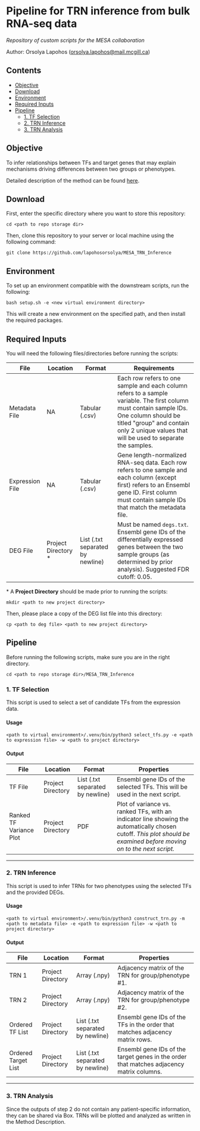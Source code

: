 # Pipeline for TRN inference from bulk RNA-seq data

*Repository of custom scripts for the MESA collaboration*

Author: Orsolya Lapohos (orsolya.lapohos@mail.mcgill.ca)

## Contents

+ [Objective](#objective)
+ [Download](#download)
+ [Environment](#environment)
+ [Required Inputs](#required-inputs)
+ [Pipeline](#pipeline)
  + [1. TF Selection](#1-tf-selection)
  + [2. TRN Inference](#2-trn-inference)
  + [3. TRN Analysis](#3-trn-analysis)


## Objective

To infer relationships between TFs and target genes that may explain mechanisms
driving differences between two groups or phenotypes.

Detailed description of the method can be found [here](/docs/method_description.pdf).

## Download

First, enter the specific directory where you want to store this repository:

    cd <path to repo storage dir>

Then, clone this repository to your server or local machine using the following command:

    git clone https://github.com/lapohosorsolya/MESA_TRN_Inference

## Environment

To set up an environment compatible with the downstream scripts, run the following:

    bash setup.sh -e <new virtual environment directory>

This will create a new environment on the specified path, and then install the required packages.


## Required Inputs

You will need the following files/directories before running the scripts:

| File | Location | Format | Requirements |
| --- | --- | ------ | ------ |
| Metadata File | NA | Tabular (.csv) | Each row refers to one sample and each column refers to a sample variable. The first column must contain sample IDs. One column should be titled "group" and contain only 2 unique values that will be used to separate the samples.  |
| Expression File | NA | Tabular (.csv) | Gene length-normalized RNA-seq data. Each row refers to one sample and each column (except first) refers to an Ensembl gene ID. First column must contain sample IDs that match the metadata file. |
| DEG File | Project Directory * | List (.txt separated by newline) | Must be named `degs.txt`. Ensembl gene IDs of the differentially expressed genes between the two sample groups (as determined by prior analysis). Suggested FDR cutoff: 0.05. |

\* A **Project Directory** should be made prior to running the scripts:

    mkdir <path to new project directory>

Then, please place a copy of the DEG list file into this directory:

    cp <path to deg file> <path to new project directory>


## Pipeline

Before running the following scripts, make sure you are in the right directory.

    cd <path to repo storage dir>/MESA_TRN_Inference

### 1. TF Selection

This script is used to select a set of candidate TFs from the expression data.

#### Usage

    <path to virtual environment>/.venv/bin/python3 select_tfs.py -e <path to expression file> -w <path to project directory>

#### Output

| File | Location | Format | Properties |
| --- | --- | ------ | ------ |
| TF File | Project Directory | List (.txt separated by newline) | Ensembl gene IDs of the selected TFs. This will be used in the next script. |
| Ranked TF Variance Plot | Project Directory | PDF | Plot of variance vs. ranked TFs, with an indicator line showing the automatically chosen cutoff. *This plot should be examined before moving on to the next script.* |

----

### 2. TRN Inference

This script is used to infer TRNs for two phenotypes using the selected TFs and the provided DEGs.

#### Usage

    <path to virtual environment>/.venv/bin/python3 construct_trn.py -m <path to metadata file> -e <path to expression file> -w <path to project directory>

#### Output

| File | Location | Format | Properties |
| --- | --- | ------ | ------ |
| TRN 1 | Project Directory | Array (.npy) | Adjacency matrix of the TRN for group/phenotype #1. |
| TRN 2 | Project Directory | Array (.npy) | Adjacency matrix of the TRN for group/phenotype #2. |
| Ordered TF List | Project Directory | List (.txt separated by newline) | Ensembl gene IDs of the TFs in the order that matches adjacency matrix rows. |
| Ordered Target List | Project Directory | List (.txt separated by newline) | Ensembl gene IDs of the target genes in the order that matches adjacency matrix columns. |

----

### 3. TRN Analysis

Since the outputs of step 2 do not contain any patient-specific information, they can be shared via Box. TRNs will be plotted and analyzed as written in the Method Description.

